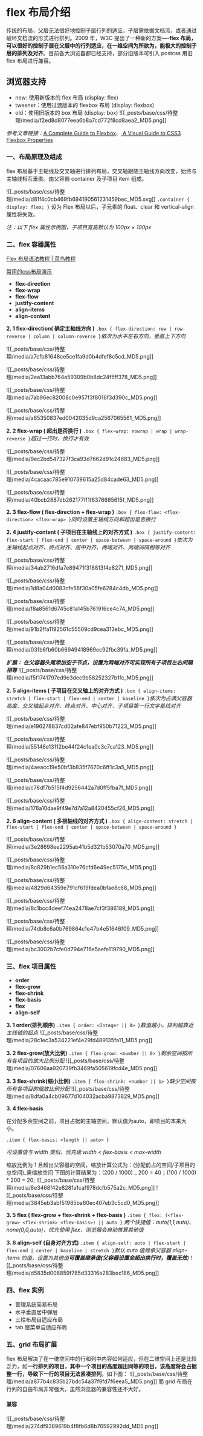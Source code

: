 # flex 布局介绍

传统的布局，父层无法很好地控制子层行列的适应，子层需依据文档流，或者通过破坏文档流的形式进行排列。2009 年，W3C 提出了一种新的方案—-**flex 布局，可以很好的控制子层在父层中的行列适应，在一维空间为所欲为，能极大的控制子层的排列及对齐**。目前各大浏览器都已经支持，部分旧版本可引入 postcss 用旧 flex 布局进行兼容。

## 浏览器支持

- new: 使用新版本的 flex 布局 (display: flex)
- tweener：使用过渡版本的 flexbox 布局 (display: flexbox)
- old：使用旧版本的 box 布局 (display: box)
  ![[_posts/base/css/待整理/media/f2ed8d8077eea6b8a7cd772f8cd8aea2_MD5.png]]

_参考文章链接：_[A Complete Guide to Flexbox](https://css-tricks.com/snippets/css/a-guide-to-flexbox/)、[ A Visual Guide to CSS3 Flexbox Properties](https://scotch.io/tutorials/a-visual-guide-to-css3-flexbox-properties)

### 一、布局原理及组成

flex 布局基于主轴线及交叉轴进行排列布局，交叉轴跟随主轴线方向改变，始终与主轴线相互垂直。由父容器 container 及子项目 item 组成。

![[_posts/base/css/待整理/media/d81f4c0cb469fb694190561231459bec_MD5.svg]]
`.container {
    display: flex;
}`
设为 Flex 布局以后，子元素的 float、clear 和 vertical-align 属性将失效。

_注：以下 flex 属性示例图，子项目宽高默认为 100px × 100px_

### 二、flex 容器属性

[Flex 布局语法教程 | 菜鸟教程](https://www.runoob.com/w3cnote/flex-grammar.html)

[常用的css布局演示](https://pawellin.github.io/css-layout/index.html)

- **flex-direction**
- **flex-wrap**
- **flex-flow**
- **justify-content**
- **align-items**
- **align-content**

**2. 1 flex-direction( 确定主轴线方向 )**
`.box { flex-direction: row | row-reverse | column | column-reverse }`_依次为水平左右方向，垂直上下方向_

![[_posts/base/css/待整理/media/a7cfb81648ce5ce1fa9d0b4dfef8c5cd_MD5.png]]

![[_posts/base/css/待整理/media/2ea13abb764a59309b0b8dc24f5ff378_MD5.png]]

![[_posts/base/css/待整理/media/7ab96ec82008c0e957f3f8016f3d390c_MD5.png]]

![[_posts/base/css/待整理/media/a65350837ed0042035d9ca2567065561_MD5.png]]

**2. 2 flex-wrap ( 超出是否换行 )**
`.box { flex-wrap: nowrap | wrap | wrap-reverse }`_超过一行时，换行才有效_

![[_posts/base/css/待整理/media/9ec2bd547327f3ca93d7662d91c24683_MD5.png]]

![[_posts/base/css/待整理/media/4cacaac785e910739615a25d84cade63_MD5.png]]

![[_posts/base/css/待整理/media/40bcb2887db262177ff1f6376685615f_MD5.png]]


**2. 3 flex-flow ( flex-direction + flex-wrap )**
`.box { flex-flow: <flex-direction> <flex-wrap> }`_同时设置主轴线方向和超出是否换行_

**2. 4 justify-content ( 子项目在主轴线上的对齐方式 )**
`.box { justify-content: flex-start | flex-end | center | space-between | space-around }`_依次为主轴线起点对齐、终点对齐、居中对齐、两端对齐、两端间隔相等对齐_

![[_posts/base/css/待整理/media/34ab2716dfa7e89471f318813f4e8271_MD5.png]]

![[_posts/base/css/待整理/media/1d8a04d0083cfe58f30a05fe6284c4db_MD5.png]]

![[_posts/base/css/待整理/media/f8a8561d6745c81a145b761916ce4c74_MD5.png]]

![[_posts/base/css/待整理/media/91b2ffa1192561c55509cd9cea313ebc_MD5.png]]

![[_posts/base/css/待整理/media/031b6fb60b66949418969ec92fbc39fa_MD5.png]]

**_扩展： 在父容器头尾添加空子节点，设置为两端对齐可实现所有子项目左右间隔相等_**
![[_posts/base/css/待整理/media/f5f1741797ed9e3dec9b58252327b1fc_MD5.png]]


**2. 5 align-items ( 子项目在交叉轴上的对齐方式 )**
`.box { align-items: stretch | flex-start | flex-end | center | baseline }`_依次为占满父容器高度、交叉轴起点对齐、终点对齐、中心对齐、子项目第一行文字基线对齐_

![[_posts/base/css/待整理/media/e196278837cd02afe847ebf950b71223_MD5.png]]

![[_posts/base/css/待整理/media/55146e13112be44f24c1ea0c3c7ca123_MD5.png]]

![[_posts/base/css/待整理/media/4aeacc19e50bf3b835f7670c6ff1c3a5_MD5.png]]

![[_posts/base/css/待整理/media/c78df7b515f4d9256442a7d0ff5fba7f_MD5.png]]

![[_posts/base/css/待整理/media/176a10dae9f49e7d7a12a8420455cf26_MD5.png]]

**2. 6 align-content ( 多根轴线的对齐方式 )**
`.box { align-content: stretch | flex-start | flex-end | center | space-between | space-around }`

![[_posts/base/css/待整理/media/3e28698ee2295ab41b5d321b53070a70_MD5.png]]

![[_posts/base/css/待整理/media/8c829b1ec56a310e76cfd6e49ec5175e_MD5.png]]

![[_posts/base/css/待整理/media/4829d64359e791cf619fdea0bfae8c68_MD5.png]]

![[_posts/base/css/待整理/media/8c1bcc4deef74ea2478ae7cf3f386189_MD5.png]]

![[_posts/base/css/待整理/media/74db8c6a0b769864c1e47b4e51646f09_MD5.png]]

![[_posts/base/css/待整理/media/bc3002b7cfe0d794e716e5aefe119790_MD5.png]]


### 三、flex 项目属性

- **order**
- **flex-grow**
- **flex-shrink**
- **flex-basis**
- **flex**
- **align-self**

**3. 1 order(排列顺序)**
`.item { order: <Integer || 0> }`_数值越小，排列越靠近主线轴的起点_
![[_posts/base/css/待整理/media/28c1ec3a534221ef4e29fd489135fa11_MD5.png]]

**3. 2 flex-grow(放大比例)**
`.item { flex-grow: <number || 0> }`_剩余空间按所有各项目的放大比例分配_
![[_posts/base/css/待整理/media/07606aa920739fb3469fa505619fcd4e_MD5.png]]

**3. 3 flex-shrink(缩小比例)**
`.item { flex-shrink: <number || 1> }`_缺少空间按所有各项目的缩放比例分配_
![[_posts/base/css/待整理/media/8dfa0a4cb09677d104032acba9873829_MD5.png]]

**3. 4 flex-basis**

在分配多余空间之前，项目占据的主轴空间，默认值为auto，即项目的本来大小。

`.item { flex-basis: <length || auto> }`

_可设置值与 width 类似，优先级 width < flex-basis < max-width_

缩放比例为 1 且超出父容器的空间，缩放计算公式为：(分配前占的空间/子项目的总空间)_需缩放空间
下图的计算结果为：(200 / 1000) _ 200 = 40；(100 / 1000) \* 200 = 20;
![[_posts/base/css/待整理/media/8e3468f42e8281a1caf978dcfb575a2c_MD5.png]]
![[_posts/base/css/待整理/media/3845eb3abf51985ba60ec407eb3c5cd0_MD5.png]]

**3. 5 flex ( flex-grow + flex-shrink + flex-basis )**
`.item { flex: (<flex-grow> <flex-shrink> <flex-basis>) || auto }`
_两个快捷值：auto(1,1,auto)、none(0,0,auto)，优先使用 flex，浏览器会自动推算其他值_

**3. 6 align-self (自身对齐方式)**
`.item { align-self: auto | flex-start | flex-end | center | baseline | stretch }`_默认 auto 值继承父容器 align-items 的值，设置为其他值**可覆盖继承值(父容器设置会超出换行时，覆盖无效**)_
![[_posts/base/css/待整理/media/d5835d008859f785d33316e283bec186_MD5.png]]

### 四、flex 实例

- 管理系统简易布局
- 水平垂直居中弹层
- 三栏布局自适应布局
- tab 层菜单自适应布局

### 五、grid 布局扩展

flex 布局解决了在一维空间中的行和列中内容如何适应，但在二维空间上还是比较乏力，如**一行排列的项目，其中一个项目的高度超出同等的项目，该高度将会占据整一行，导致下一行的项目无法紧凑排列**。如下图：
![[_posts/base/css/待整理/media/a877b4c835b27bdc54a37f9fd7f6eea5_MD5.png]]
而 grid 布局在行列的自由布局非常强大，虽然浏览器的兼容性还不大好。

#### 兼容

![[_posts/base/css/待整理/media/274df9389619b4f8fb6d8b76592992dd_MD5.png]]
